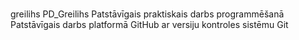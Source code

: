 # 
greilihs PD_Greilihs
Patstāvīgais praktiskais darbs programmēšanā
Patstāvīgais darbs platformā GitHub ar versiju kontroles sistēmu Git
